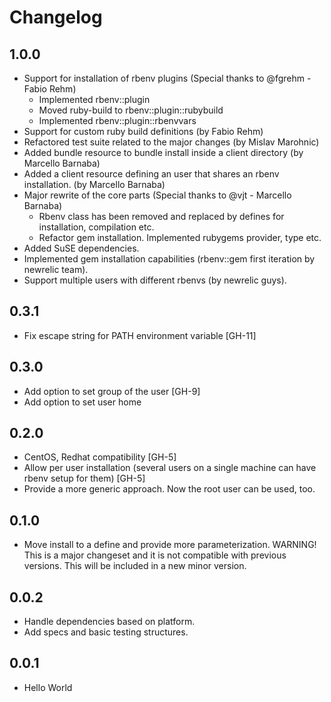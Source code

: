 # Changelog

## 1.0.0

- Support for installation of rbenv plugins (Special thanks to @fgrehm - Fabio
  Rehm)
  * Implemented rbenv::plugin
  * Moved ruby-build to rbenv::plugin::rubybuild
  * Implemented rbenv::plugin::rbenvvars
- Support for custom ruby build definitions (by Fabio Rehm)
- Refactored test suite related to the major changes (by Mislav Marohnic)
- Added bundle resource to bundle install inside a client directory (by
  Marcello Barnaba)
- Added a client resource defining an user that shares an rbenv
  installation. (by Marcello Barnaba)
- Major rewrite of the core parts (Special thanks to @vjt - Marcello
  Barnaba)
  * Rbenv class has been removed and replaced by defines for
    installation, compilation etc.
  * Refactor gem installation. Implemented rubygems provider, type etc.
- Added SuSE dependencies.
- Implemented gem installation capabilities (rbenv::gem first iteration by newrelic team).
- Support multiple users with different rbenvs (by newrelic guys).

## 0.3.1

- Fix escape string for PATH environment variable [GH-11]

## 0.3.0

- Add option to set group of the user [GH-9]
- Add option to set user home

## 0.2.0

- CentOS, Redhat compatibility [GH-5]
- Allow per user installation (several users on a single machine can have rbenv
  setup for them) [GH-5]
- Provide a more generic approach. Now the root user can be used, too.

## 0.1.0

- Move install to a define and provide more parameterization.
  WARNING! This is a major changeset and it is not compatible with previous
  versions. This will be included in a new minor version.

## 0.0.2

- Handle dependencies based on platform.
- Add specs and basic testing structures.

## 0.0.1

- Hello World

